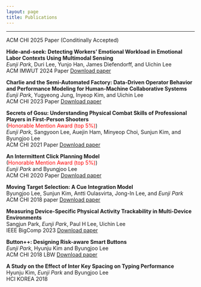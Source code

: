 ```yaml
---
layout: page
title: Publications
---
```


<!-- ## **Conference Papers** -->
--- 
<!-- **MagPie: Extending a Smartphone's Interaction Space via a Customizable Magnetic Back-of-Device Input Accessory** <br> -->
<!-- Insu Kim, Suhyeon Shin, Junseob Kim, Jaemin Choi, Junhyub Lee, Sangeun Oh, *Eunji Park*, and Hyosu Kim <br> -->
ACM CHI 2025 Paper (Conditinally Accepted)

**Hide-and-seek: Detecting Workers’ Emotional Workload in Emotional Labor Contexts Using Multimodal Sensing** <br>
*Eunji Park*, Duri Lee, Yunjo Han, James Diefendorff, and Uichin Lee <br>
ACM IMWUT 2024 Paper [Download paper](https://cookingfoil.github.io/ixlab/papers/hideandseek.pdf)

**Charlie and the Semi-Automated Factory: Data-Driven Operator Behavior and Performance Modeling for Human-Machine Collaborative Systems** <br>
*Eunji Park*, Yugyeong Jung, Inyeop Kim, and Uichin Lee  
ACM CHI 2023 Paper [Download paper](https://cookingfoil.github.io/paper/paper_charlie.pdf)

**Secrets of Gosu: Understanding Physical Combat Skills of Professional Players in First-Person Shooters** <br>
(<span style="color: red">Honorable Mention Award (top 5%)</span>) <br>
*Eunji Park*, Sangyoon Lee, Auejin Ham, Minyeop Choi, Sunjun Kim, and Byungjoo Lee    
ACM CHI 2021 Paper [Download paper](https://cookingfoil.github.io/paper/park2021secrets.pdf) 

**An Intermittent Click Planning Model** <br>
(<span style="color: red">Honorable Mention Award (top 5%)</span>)<br> 
*Eunji Park* and Byungjoo Lee  
ACM CHI 2020 Paper [Download paper](https://cookingfoil.github.io/paper/paper_ICP.pdf)

**Moving Target Selection: A Cue Integration Model** <br>
Byungjoo Lee, Sunjun Kim, Antti Oulasvirta, Jong-In Lee, and *Eunji Park*  
ACM CHI 2018 paper [Download paper](https://cookingfoil.github.io/paper/paper_MTS.pdf)

<!-- --- -->

<!-- ## Other Publications -->

**Measuring Device-Specific Physical Activity Trackability in Multi-Device Environments** <br>
Sangjun Park, *Eunji Park*, Paul H Lee, Uichin Lee <br>
IEEE BigComp 2023 [Download paper](https://cookingfoil.github.io/paper/physical_activity.pdf)

**Button++: Designing Risk-aware Smart Buttons** <br>
*Eunji Park*, Hyunju Kim and Byungjoo Lee  
ACM CHI 2018 LBW [Download paper](https://cookingfoil.github.io/paper/poster_button.pdf)

**A Study on the Effect of Inter Key Spacing on Typing Performance**<br>
Hyunju Kim, *Eunji Park* and Byungjoo Lee  
HCI KOREA 2018


<!-- 

<p class="message">
  Hey there! This page is included as an example. Feel free to customize it for your own use upon downloading. Carry on!
</p>

In the novel, *The Strange Case of Dr. Jeykll and Mr. Hyde*, Mr. Poole is Dr. Jekyll's virtuous and loyal butler. Similarly, Poole is an upstanding and effective butler that helps you build Jekyll themes. It's made by [@mdo](https://twitter.com/mdo).

There are currently two themes built on Poole:

* [Hyde](http://hyde.getpoole.com)
* [Lanyon](http://lanyon.getpoole.com)

Learn more and contribute on [GitHub](https://github.com/poole).

## Setup

Some fun facts about the setup of this project include:

* Built for [Jekyll](https://jekyllrb.com)
* Developed on GitHub and hosted for free on [GitHub Pages](https://pages.github.com)
* Coded with [Atom](https://atom.io)

Have questions or suggestions? Feel free to [open an issue on GitHub](https://github.com/poole/issues/new) or [ask me on Twitter](https://twitter.com/mdo).

Thanks for reading! -->
